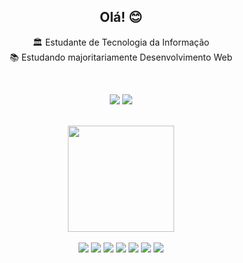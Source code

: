 <div align="center">
<h2> Olá! 😊 </h2>

🏛️ Estudante de Tecnologia da Informação </br>
📚 Estudando majoritariamente Desenvolvimento Web </br>

</br>

<a href="https://www.linkedin.com/in/juliana-cardozo/"><img src="https://img.shields.io/badge/LinkedIn-0077B5?style=for-the-badge&logo=linkedin&logoColor=white"/></a>
<a href="https://www.hackerrank.com/boubeejul"><img src="https://img.shields.io/badge/-Hackerrank-2EC866?style=for-the-badge&logo=HackerRank&logoColor=white"/></a>
</div>

</br>
<div align="center">
  <img height="170em" src="https://github-readme-stats.vercel.app/api?username=boubeejul&show_icons=true&theme=dracula&count_private=true"/>
</div>
</br>
<div align="center">
  <img src="https://img.shields.io/badge/React-20232A?style=for-the-badge&logo=react&logoColor=61DAFB"/>
  <img src="https://img.shields.io/badge/TypeScript-007ACC?style=for-the-badge&logo=typescript&logoColor=white"/>
  <img src="https://img.shields.io/badge/JavaScript-323330?style=for-the-badge&logo=javascript&logoColor=F7DF1E"/>
  <img src="https://img.shields.io/badge/HTML5-E34F26?style=for-the-badge&logo=html5&logoColor=white"/>
  <img src="https://img.shields.io/badge/CSS3-1572B6?style=for-the-badge&logo=css3&logoColor=white"/>
  <img src="https://img.shields.io/badge/styled--components-DB7093?style=for-the-badge&logo=styled-components&logoColor=white"/>
  <img src="https://img.shields.io/badge/Spring_Boot-F2F4F9?style=for-the-badge&logo=spring-boot"/>
</div>
</br>
